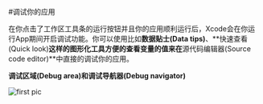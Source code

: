 #调试你的应用

在你点击了工作区工具条的运行按钮并且你的应用顺利运行后，Xcode会在你运行App期间开启调试功能。你可以使用比如**数据贴士(Data tips)**、**快速查看(Quick look)**这样的图形化工具方便的查看变量的值来在**源代码编辑器(Source code editor)**中直接的调试你的应用。

**调试区域(Debug area)**和**调试导航器(Debug navigator)**

![first pic](https://developer.apple.com/library/ios/documentation/ToolsLanguages/Conceptual/Xcode_Overview/art/XC_O_DebugFeatures_2x.png)



